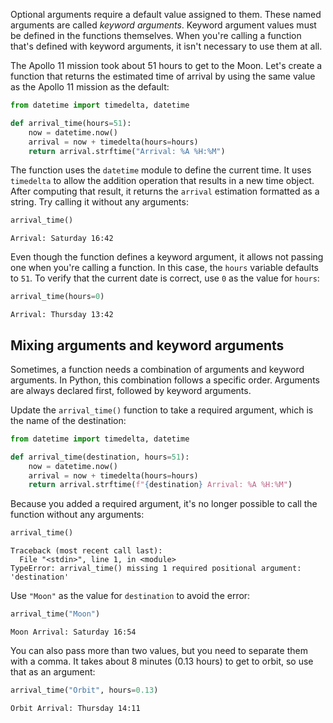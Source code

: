 Optional arguments require a default value assigned to them. These named arguments are called _keyword arguments_. Keyword argument values must be defined in the functions themselves. When you're calling a function that's defined with keyword arguments, it isn't necessary to use them at all.

The Apollo 11 mission took about 51 hours to get to the Moon. Let's create a function that returns the estimated time of arrival by using the same value as the Apollo 11 mission as the default:

```python
from datetime import timedelta, datetime

def arrival_time(hours=51):
    now = datetime.now()
    arrival = now + timedelta(hours=hours)
    return arrival.strftime("Arrival: %A %H:%M")
```

The function uses the `datetime` module to define the current time. It uses `timedelta` to allow the addition operation that results in a new time object. After computing that result, it returns the `arrival` estimation formatted as a string. Try calling it without any arguments:

```python
arrival_time()
```

```Output
Arrival: Saturday 16:42
```

Even though the function defines a keyword argument, it allows not passing one when you're calling a function. In this case, the `hours` variable defaults to `51`. To verify that the current date is correct, use `0` as the value for `hours`:

```python
arrival_time(hours=0)
```

```Output
Arrival: Thursday 13:42
```

## Mixing arguments and keyword arguments

Sometimes, a function needs a combination of arguments and keyword arguments. In Python, this combination follows a specific order. Arguments are always declared first, followed by keyword arguments.

Update the `arrival_time()` function to take a required argument, which is the name of the destination:

```python
from datetime import timedelta, datetime

def arrival_time(destination, hours=51):
    now = datetime.now()
    arrival = now + timedelta(hours=hours)
    return arrival.strftime(f"{destination} Arrival: %A %H:%M")
```

Because you added a required argument, it's no longer possible to call the function without any arguments:

```python
arrival_time()
```

```Output
Traceback (most recent call last):
  File "<stdin>", line 1, in <module>
TypeError: arrival_time() missing 1 required positional argument: 'destination'
```

Use `"Moon"` as the value for `destination` to avoid the error:

```python
arrival_time("Moon")
```

```Output
Moon Arrival: Saturday 16:54
```

You can also pass more than two values, but you need to separate them with a comma. It takes about 8 minutes (0.13 hours) to get to orbit, so use that as an argument:

```python
arrival_time("Orbit", hours=0.13)
```

```Output
Orbit Arrival: Thursday 14:11
```
